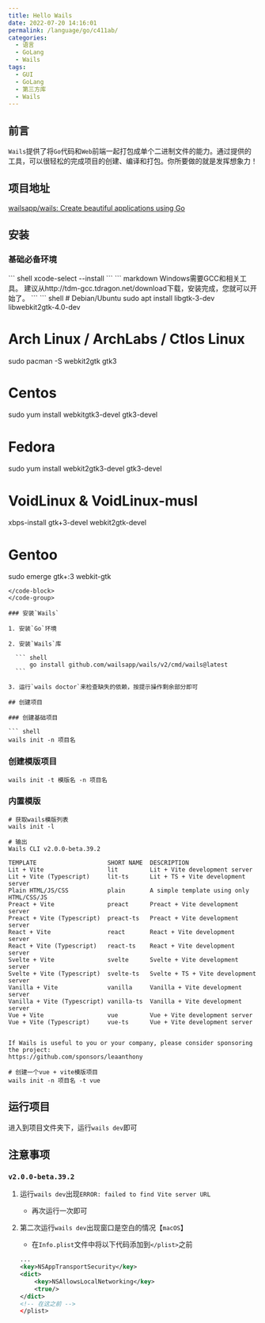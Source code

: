 ```yaml
---
title: Hello Wails
date: 2022-07-20 14:16:01
permalink: /language/go/c411ab/
categories:
  - 语言
  - GoLang
  - Wails
tags:
  - GUI
  - GoLang
  - 第三方库
  - Wails
---
```


## 前言

`Wails`提供了将`Go`代码和`Web`前端一起打包成单个二进制文件的能力。通过提供的工具，可以很轻松的完成项目的创建、编译和打包。你所要做的就是发挥想象力！

<!-- more -->

<InArticleAdsense
    data-ad-client="ca-pub-1725717718088510"
    data-ad-slot="7426219401">
</InArticleAdsense>

## 项目地址

[wailsapp/wails: Create beautiful applications using Go](https://github.com/wailsapp/wails)

## 安装

### 基础必备环境

<code-group>
  <code-block title="macOS" active>
  ``` shell
  xcode-select --install
  ```
  </code-block>

  <code-block title="Windows">
  ``` markdown
  Windows需要GCC和相关工具。 建议从http://tdm-gcc.tdragon.net/download下载，安装完成，您就可以开始了。
  ```
  </code-block>

  <code-block title="Linux">
  ``` shell
  # Debian/Ubuntu
  sudo apt install libgtk-3-dev libwebkit2gtk-4.0-dev

# Arch Linux / ArchLabs / Ctlos Linux

sudo pacman -S webkit2gtk gtk3

# Centos

sudo yum install webkitgtk3-devel gtk3-devel

# Fedora

sudo yum install webkit2gtk3-devel gtk3-devel

# VoidLinux & VoidLinux-musl

xbps-install gtk+3-devel webkit2gtk-devel

# Gentoo

sudo emerge gtk+:3 webkit-gtk

````
</code-block>
</code-group>

### 安装`Wails`

1. 安装`Go`环境

2. 安装`Wails`库

  ``` shell
      go install github.com/wailsapp/wails/v2/cmd/wails@latest
  ```

3. 运行`wails doctor`来检查缺失的依赖，按提示操作剩余部分即可

## 创建项目

### 创建基础项目

``` shell
wails init -n 项目名
````

### 创建模版项目

``` shell
wails init -t 模版名 -n 项目名
```

### 内置模版

``` shell
# 获取wails模版列表
wails init -l

# 输出
Wails CLI v2.0.0-beta.39.2

TEMPLATE                   	SHORT NAME	DESCRIPTION
Lit + Vite                 	lit       	Lit + Vite development server
Lit + Vite (Typescript)    	lit-ts    	Lit + TS + Vite development server
Plain HTML/JS/CSS          	plain     	A simple template using only HTML/CSS/JS
Preact + Vite              	preact    	Preact + Vite development server
Preact + Vite (Typescript) 	preact-ts 	Preact + Vite development server
React + Vite               	react     	React + Vite development server
React + Vite (Typescript)  	react-ts  	React + Vite development server
Svelte + Vite              	svelte    	Svelte + Vite development server
Svelte + Vite (Typescript) 	svelte-ts 	Svelte + TS + Vite development server
Vanilla + Vite             	vanilla   	Vanilla + Vite development server
Vanilla + Vite (Typescript)	vanilla-ts	Vanilla + Vite development server
Vue + Vite                 	vue       	Vue + Vite development server
Vue + Vite (Typescript)    	vue-ts    	Vue + Vite development server


If Wails is useful to you or your company, please consider sponsoring the project:
https://github.com/sponsors/leaanthony
```

``` shell
# 创建一个vue + vite模版项目
wails init -n 项目名 -t vue
```

## 运行项目

进入到项目文件夹下，运行`wails dev`即可

## 注意事项

### `v2.0.0-beta.39.2`

1. 运行`wails dev`出现`ERROR: failed to find Vite server URL`

   - 再次运行一次即可

2. 第二次运行`wails dev`出现窗口是空白的情况【`macOS`】

   - 在`Info.plist`文件中将以下代码添加到`</plist>`之前

   ``` xml
   ...
   <key>NSAppTransportSecurity</key>
   <dict>
       <key>NSAllowsLocalNetworking</key>
       <true/>
   </dict>
   <!-- 在这之前 -->
   </plist>
   ```
